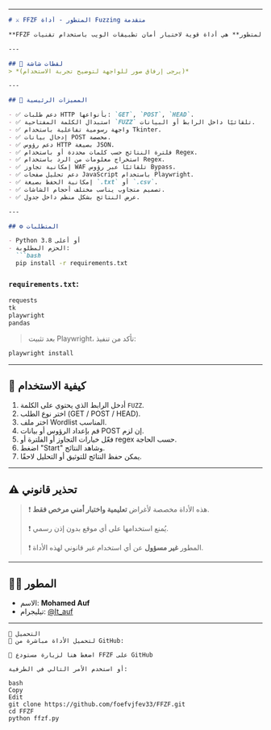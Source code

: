 
---

```markdown
# ⚔️ FFZF المتطور - أداة Fuzzing متقدمة

**FFZF المتطور** هي أداة قوية لاختبار أمان تطبيقات الويب باستخدام تقنيات **Fuzzing** المتقدمة. تم تطويرها بواسطة **Mohamed Auf**، وتوفر واجهة رسومية مرنة تدعم أنواع متعددة من الفحص وتحليل الردود وتجاوز أنظمة الحماية.

---

## 📸 لقطات شاشة
> *(يرجى إرفاق صور للواجهة لتوضيح تجربة الاستخدام)*

---

## 🧩 المميزات الرئيسية

- ✅ دعم طلبات HTTP بأنواعها: `GET`, `POST`, `HEAD`.
- ✅ استبدال الكلمة المفتاحية `FUZZ` تلقائيًا داخل الرابط أو البيانات.
- ✅ واجهة رسومية تفاعلية باستخدام Tkinter.
- ✅ إدخال بيانات POST مخصصة.
- ✅ دعم رؤوس HTTP بصيغة JSON.
- ✅ فلترة النتائج حسب كلمات محددة أو باستخدام Regex.
- ✅ استخراج معلومات من الرد باستخدام Regex.
- ✅ إمكانية تجاوز WAF تلقائيًا عبر رؤوس Bypass.
- ✅ دعم تحليل صفحات JavaScript باستخدام Playwright.
- ✅ إمكانية الحفظ بصيغة `.txt` أو `.csv`.
- ✅ تصميم متجاوب يناسب مختلف أحجام الشاشات.
- ✅ عرض النتائج بشكل منظم داخل جدول.

---

## ⚙️ المتطلبات

- Python 3.8 أو أعلى
- الحزم المطلوبة:
  ```bash
  pip install -r requirements.txt
  ```

### `requirements.txt`:
```txt
requests
tk
playwright
pandas
```

> بعد تثبيت Playwright، تأكد من تنفيذ:
```bash
playwright install
```

---

## 🚀 كيفية الاستخدام

1. أدخل الرابط الذي يحتوي على الكلمة `FUZZ`.
2. اختر نوع الطلب (GET / POST / HEAD).
3. اختر ملف Wordlist المناسب.
4. قم بإعداد الرؤوس أو بيانات POST إن لزم.
5. فعّل خيارات التجاوز أو الفلترة أو regex حسب الحاجة.
6. اضغط "Start" وشاهد النتائج.
7. يمكن حفظ النتائج للتوثيق أو التحليل لاحقًا.

---

## ⚠️ تحذير قانوني

> ❗ هذه الأداة مخصصة لأغراض **تعليمية واختبار أمني مرخص فقط**.
> 
> ❗ يُمنع استخدامها على أي موقع بدون إذن رسمي.
> 
> ❗ المطور **غير مسؤول** عن أي استخدام غير قانوني لهذه الأداة.

---

## 👨‍💻 المطور

- الاسم: **Mohamed Auf**  
- تيليجرام: [@It_auf](https://t.me/It_auf)

---
```
🔽 التحميل
📁 لتحميل الأداة مباشرة من GitHub:

🔗 اضغط هنا لزيارة مستودع FFZF على GitHub

أو استخدم الأمر التالي في الطرفية:

bash
Copy
Edit
git clone https://github.com/foefvjfev33/FFZF.git
cd FFZF
python ffzf.py


